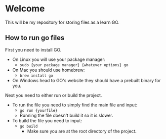 # Welcome
This will be my repository for storing files as a learn GO.

## How to run go files

First you need to install GO.

- On Linux you will use your package manager:
  - `sudo {your package manager} {whatever options} go`
- On Mac you should use homebrew:
  - `brew install go`
- On Windows head to GO's website they should have a prebuilt binary for you.

Next you need to either run or build the project.

- To run the file you need to simply find the main file and input:
  - `go run {yourfile}`
  - Running the file doesn't build it so it is slower.
- To build the file you need to input:
  - `go build`
    - Make sure you are at the root directory of the project.
